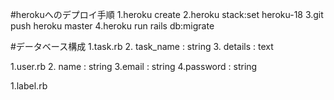 #herokuへのデプロイ手順
  1.heroku create
  2.heroku stack:set heroku-18
  3.git push heroku master 
  4.heroku run rails db:migrate  
  
  
  #データベース構成
1.task.rb
  2. task_name : string
  3. details        : text

1.user.rb
  2. name : string
  3.email : string
  4.password : string

1.label.rb





